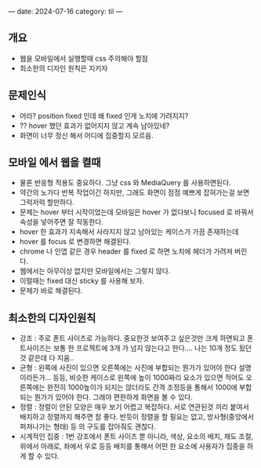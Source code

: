—
date: 2024-07-16
category: til
—

## 개요

- 웹을 모바일에서 실행할때 css 주의해야 할점
- 최소한의 디자인 원칙은 지키자

## 문제인식

- 어라? position fixed 인데 왜 fixed 인게 노치에 가려지지?
- ?? hover 했던 효과가 없어지지 않고 계속 남아있네?
- 화면이 너무 정신 해서 어디에 집중할지 모르음.

## 모바일 에서 웹을 켤때

- 물론 반응형 적용도 중요하다. 그냥 css 와 MediaQuery 를 사용하면된다.
- 약간의 노가다 반복 작업이긴 하지만, 그래도 화면이 점점 예쁘게 잡혀가는걸 보면 그럭저럭 할만하다.
- 문제는 hover 부터 시작이었는데 모바일은 hover 가 없다보니 focused 로 바꿔서 속성을 넣어주면 잘 작동한다.
- hover 한 효과가 지속해서 사라지지 않고 남아있는 케이스가 가끔 존재하는데
- hover 를 focus 로 변경하면 해결된다.
- chrome 나 인앱 같은 경우 header 를 fixed 로 하면 노치에 헤더가 가려져 버린다.
- 웹에서는 아무이상 없지만 모바일에서는 그렇지 않다.
- 이럴때는 fixed 대신 sticky 를 사용해 보자.
- 문제가 바로 해결된다.

## 최소한의 디자인원칙

- 강조 : 주로 폰트 사이즈로 가능하다. 중요한것 보여주고 싶은것만 크게 하면되고 폰트사이즈는 보통 한 프로젝트에 3개 가 넘지 않는다고 한다.... 나는 10개 정도 됬던것 같은데 다 지움..
- 균형 : 왼쪽에 사진이 있으면 오른쪽에는 사진에 부합되는 뭔가가 있어야 한다 설명이라든가... 등등, 비슷한 케이스로 왼쪽에 높이 1000짜리 요소가 있으면 적어도 오른쪽에는 완전히 1000높이가 되지는 않더라도 간격 조정등을 통해서 1000에 부합되는 뭔가가 있어야 한다. 그래야 편한하게 화면을 볼 수 있다.
- 정렬 : 정렬이 안된 모양은 매우 보기 어렵고 복잡하다. 서로 연관된것 끼리 붙여서 배치하고 정렬까지 해주면 참 좋다. 반듯이 정렬을 할 필요는 없고, 방사형(중앙에서 퍼져나가는 형태) 등 의 구도를 잡아줘도 괜찮다.
- 시계적인 집중 : 1번 강조에서 폰트 사이즈 뿐 아니라, 색상, 요소의 배치, 채도 조절, 위에서 아래로, 좌에서 우로 등등 배치를 통해서 어떤 한 요소에 사용자가 집중을 하게 할 수 있다.
